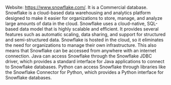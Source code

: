 Website:  https://www.snowflake.com/.
It is a Commercial database.
Snowflake is a cloud-based data warehousing and analytics platform designed to make it easier for organizations to store, manage, and analyze large amounts of data in the cloud.
Snowflake uses a cloud-native, SQL-based data model that is highly scalable and efficient. It provides several features such as automatic scaling, data sharing, and support for structured and semi-structured data. 
Snowflake is hosted in the cloud, so it eliminates the need for organizations to manage their own infrastructure. This also means that Snowflake can be accessed from anywhere with an internet connection.
Java can access Snowflake through the Snowflake JDBC driver, which provides a standard interface for Java applications to connect to Snowflake databases. Python can access Snowflake through libraries like the Snowflake Connector for Python, which provides a Python interface for Snowflake databases.
